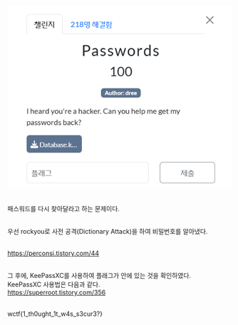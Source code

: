 ![alt text](image.png)<br><br>

패스워드를 다시 찾아달라고 하는 문제이다.<br><br>

우선 rockyou로 사전 공격(Dictionary Attack)을 하여 비밀번호를 알아냈다.<br><br>

https://perconsi.tistory.com/44<br><br>

그 후에, KeePassXC를 사용하여 플래그가 안에 있는 것을 확인하였다.<br>
KeePassXC 사용법은 다음과 같다.<br>
https://superroot.tistory.com/356<br><br>

wctf{1_th0ught_1t_w4s_s3cur3?}
